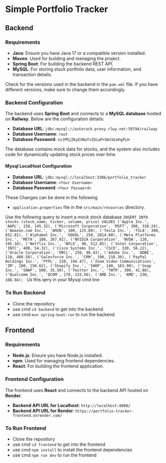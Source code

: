 # Simple Portfolio Tracker

## Backend

### Requirements
- **Java**: Ensure you have Java 17 or a compatible version installed.
- **Maven**: Used for building and managing the project.
- **Spring Boot**: For building the backend REST API.
- **MySQL**: For storing stock portfolio data, user information, and transaction details.

Check for the versions used in the backend in the `pom.xml` file. If you have different versions, make sure to change them accordingly.

### Backend Configuration

The backend uses **Spring Boot** and connects to a **MySQL database** hosted on **Railway**. Below are the configuration details:

- **Database URL**: `jdbc:mysql://autorack.proxy.rlwy.net:59794/railway`
- **Database Username**: `root`
- **Database Password**: `nzJPRjZKyEVNaTvIDiaPrbbCULmhgPLH`

The database contains mock data for stocks, and the system also includes code for dynamically updating stock prices over time.

#### Mysql LocalHost Configuration

- **Database URL**: `jdbc:mysql://localhost:3306/portfolio_tracker`
- **Database Username**: `<Your Username>`
- **Database Password**: `<Your Password>`

These Changes can be done in the following
- `application.properties` file in the `src/main/resources` directory.

Use the following query to insert a mock stock database
`INSERT INTO stocks (stock_name, ticker, volume, price) VALUES
('Apple Inc.', 'AAPL', 150, 145.32),
('Microsoft Corporation', 'MSFT', 200, 310.24),
('Amazon.com Inc.', 'AMZN', 100, 125.89),
('Tesla Inc.', 'TSLA', 300, 652.81),
('Alphabet Inc.', 'GOOGL', 250, 2814.00),
('Meta Platforms Inc.', 'META', 180, 267.92),
('NVIDIA Corporation', 'NVDA', 120, 195.10),
('Netflix Inc.', 'NFLX', 90, 512.85),
('Intel Corporation', 'INTC', 400, 54.32),
('Cisco Systems Inc.', 'CSCO', 320, 56.22),
('Oracle Corporation', 'ORCL', 250, 98.43),
('Adobe Inc.', 'ADBE', 110, 460.58),
('Salesforce Inc.', 'CRM', 190, 218.39),
('PayPal Holdings Inc.', 'PYPL', 220, 194.47),
('Zoom Video Communications', 'ZM', 180, 150.62),
('Shopify Inc.', 'SHOP', 140, 163.90),
('Snap Inc.', 'SNAP', 500, 35.50),
('Twitter Inc.', 'TWTR', 300, 41.88),
('Qualcomm Inc.', 'QCOM', 170, 133.56),
('AMD Inc.', 'AMD', 230, 108.94);
`
Us this qery in your Mysql cmd line

### To Run Backend

- Clone the repository
- use cmd `cd backend` to get into the backend
- use cmd `mvn spring-boot:run` to run the backend

## Frontend

### Requirements
- **Node.js**: Ensure you have Node.js installed.
- **npm**: Used for managing frontend dependencies.
- **React**: For building the frontend application.

### Frontend Configuration
The frontend uses **React** and connects to the backend API hosted on **Render**.

- **Backend API URL for Localhost**: `http://localhost:8080/`
- **Backend API URL for Render**: `https://portfolio-tracker-frontend.onrender.com/`

### To Run Frontend
- Clone the repository
- use cmd `cd frontend` to get into the frontend
- use cmd `npm install` to install the frontend dependencies
- use cmd `npm run dev` to run the frontend